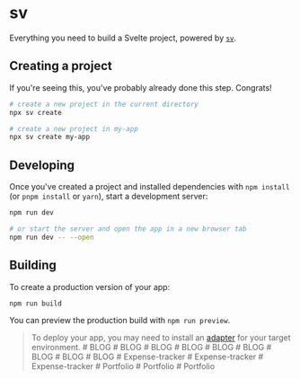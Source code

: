 # sv

Everything you need to build a Svelte project, powered by [`sv`](https://github.com/sveltejs/cli).

## Creating a project

If you're seeing this, you've probably already done this step. Congrats!

```bash
# create a new project in the current directory
npx sv create

# create a new project in my-app
npx sv create my-app
```

## Developing

Once you've created a project and installed dependencies with `npm install` (or `pnpm install` or `yarn`), start a development server:

```bash
npm run dev

# or start the server and open the app in a new browser tab
npm run dev -- --open
```

## Building

To create a production version of your app:

```bash
npm run build
```

You can preview the production build with `npm run preview`.

> To deploy your app, you may need to install an [adapter](https://svelte.dev/docs/kit/adapters) for your target environment.
#   B L O G  
 #   B L O G  
 #   B L O G  
 #   B L O G  
 #   B L O G  
 #   B L O G  
 #   B L O G  
 #   B L O G  
 #   B L O G  
 #   E x p e n s e - t r a c k e r  
 #   E x p e n s e - t r a c k e r  
 #   E x p e n s e - t r a c k e r  
 #   P o r t f o l i o  
 #   P o r t f o l i o  
 #   P o r t f o l i o  
 